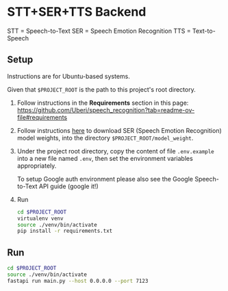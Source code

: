 # STT+SER+TTS Backend

STT = Speech-to-Text
SER = Speech Emotion Recognition
TTS = Text-to-Speech

## Setup

Instructions are for Ubuntu-based systems.

Given that `$PROJECT_ROOT` is the path to this project's root directory.

1. Follow instructions in the **Requirements** section in this page:
    <https://github.com/Uberi/speech_recognition?tab=readme-ov-file#requirements>

2. Follow instructions [here](https://github.com/telcenter/ser?tab=readme-ov-file#2-t%E1%BA%A3i-tr%E1%BB%8Dng-s%E1%BB%91-model-weight)
    to download SER (Speech Emotion Recognition) model weights, into the directory `$PROJECT_ROOT/model_weight`.

3. Under the project root directory, copy the content of file
    `.env.example` into a new file named `.env`, then set the
    environment variables appropriately.

    To setup Google auth environment please also see the Google Speech-to-Text API guide
    (google it!)

4. Run

    ```sh
    cd $PROJECT_ROOT
    virtualenv venv
    source ./venv/bin/activate
    pip install -r requirements.txt
    ```

## Run

```sh
cd $PROJECT_ROOT
source ./venv/bin/activate
fastapi run main.py --host 0.0.0.0 --port 7123
```
